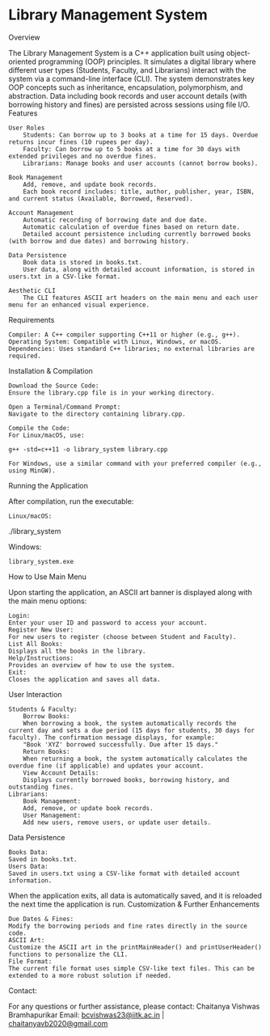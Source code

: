 # Library Management System

Overview

The Library Management System is a C++ application built using object-oriented programming (OOP) principles. It simulates a digital library where different user types (Students, Faculty, and Librarians) interact with the system via a command-line interface (CLI). The system demonstrates key OOP concepts such as inheritance, encapsulation, polymorphism, and abstraction. Data including book records and user account details (with borrowing history and fines) are persisted across sessions using file I/O.
Features

    User Roles
        Students: Can borrow up to 3 books at a time for 15 days. Overdue returns incur fines (10 rupees per day).
        Faculty: Can borrow up to 5 books at a time for 30 days with extended privileges and no overdue fines.
        Librarians: Manage books and user accounts (cannot borrow books).

    Book Management
        Add, remove, and update book records.
        Each book record includes: title, author, publisher, year, ISBN, and current status (Available, Borrowed, Reserved).

    Account Management
        Automatic recording of borrowing date and due date.
        Automatic calculation of overdue fines based on return date.
        Detailed account persistence including currently borrowed books (with borrow and due dates) and borrowing history.

    Data Persistence
        Book data is stored in books.txt.
        User data, along with detailed account information, is stored in users.txt in a CSV-like format.

    Aesthetic CLI
        The CLI features ASCII art headers on the main menu and each user menu for an enhanced visual experience.

Requirements

    Compiler: A C++ compiler supporting C++11 or higher (e.g., g++).
    Operating System: Compatible with Linux, Windows, or macOS.
    Dependencies: Uses standard C++ libraries; no external libraries are required.

Installation & Compilation

    Download the Source Code:
    Ensure the library.cpp file is in your working directory.

    Open a Terminal/Command Prompt:
    Navigate to the directory containing library.cpp.

    Compile the Code:
    For Linux/macOS, use:

    g++ -std=c++11 -o library_system library.cpp

    For Windows, use a similar command with your preferred compiler (e.g., using MinGW).

Running the Application

After compilation, run the executable:

    Linux/macOS:

./library_system

Windows:

    library_system.exe

How to Use
Main Menu

Upon starting the application, an ASCII art banner is displayed along with the main menu options:

    Login:
    Enter your user ID and password to access your account.
    Register New User:
    For new users to register (choose between Student and Faculty).
    List All Books:
    Displays all the books in the library.
    Help/Instructions:
    Provides an overview of how to use the system.
    Exit:
    Closes the application and saves all data.

User Interaction

    Students & Faculty:
        Borrow Books:
        When borrowing a book, the system automatically records the current day and sets a due period (15 days for students, 30 days for faculty). The confirmation message displays, for example:
        "Book 'XYZ' borrowed successfully. Due after 15 days."
        Return Books:
        When returning a book, the system automatically calculates the overdue fine (if applicable) and updates your account.
        View Account Details:
        Displays currently borrowed books, borrowing history, and outstanding fines.
    Librarians:
        Book Management:
        Add, remove, or update book records.
        User Management:
        Add new users, remove users, or update user details.

Data Persistence

    Books Data:
    Saved in books.txt.
    Users Data:
    Saved in users.txt using a CSV-like format with detailed account information.

When the application exits, all data is automatically saved, and it is reloaded the next time the application is run.
Customization & Further Enhancements

    Due Dates & Fines:
    Modify the borrowing periods and fine rates directly in the source code.
    ASCII Art:
    Customize the ASCII art in the printMainHeader() and printUserHeader() functions to personalize the CLI.
    File Format:
    The current file format uses simple CSV-like text files. This can be extended to a more robust solution if needed.

Contact:

For any questions or further assistance, please contact:
Chaitanya Vishwas Bramhapurikar
Email: bcvishwas23@iitk.ac.in | chaitanyavb2020@gmail.com
